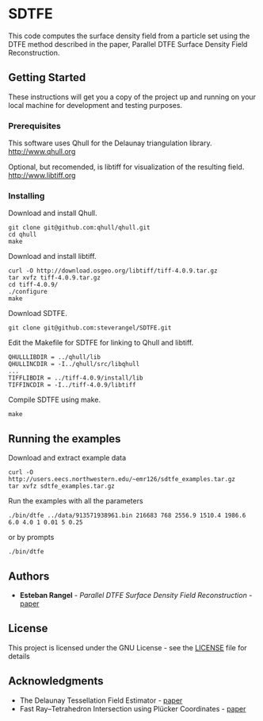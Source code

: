 # SDTFE
This code computes the surface density field from a particle set using the DTFE method described in the paper, Parallel DTFE Surface Density Field Reconstruction.  

## Getting Started

These instructions will get you a copy of the project up and running on your local machine for development and testing purposes.

### Prerequisites

This software uses Qhull for the Delaunay triangulation library. http://www.qhull.org

Optional, but recomended, is libtiff for visualization of the resulting field. http://www.libtiff.org

### Installing

Download and install Qhull.

```
git clone git@github.com:qhull/qhull.git
cd qhull
make
```

Download and install libtiff.

```
curl -O http://download.osgeo.org/libtiff/tiff-4.0.9.tar.gz
tar xvfz tiff-4.0.9.tar.gz
cd tiff-4.0.9/
./configure
make
```

Download SDTFE.

```
git clone git@github.com:steverangel/SDTFE.git
```

Edit the Makefile for SDTFE for linking to Qhull and libtiff.

```
QHULLLIBDIR = ../qhull/lib 
QHULLINCDIR = -I../qhull/src/libqhull
...
TIFFLIBDIR = ../tiff-4.0.9/install/lib
TIFFINCDIR = -I../tiff-4.0.9/libtiff
```

Compile SDTFE using make.

```
make
```

## Running the examples

Download and extract example data

```
curl -O http://users.eecs.northwestern.edu/~emr126/sdtfe_examples.tar.gz
tar xvfz sdtfe_examples.tar.gz
```

Run the examples with all the parameters

```
./bin/dtfe ../data/913571938961.bin 216683 768 2556.9 1510.4 1986.6 6.0 4.0 1 0.01 5 0.25
```

or by prompts

```
./bin/dtfe
```

## Authors

* **Esteban Rangel** - *Parallel DTFE Surface Density Field Reconstruction* - [paper](http://ieeexplore.ieee.org/document/7776476/)

## License

This project is licensed under the GNU License - see the [LICENSE](LICENSE) file for details

## Acknowledgments

* The Delaunay Tessellation Field Estimator - [paper](https://arxiv.org/pdf/astro-ph/0011007.pdf)
* Fast Ray–Tetrahedron Intersection using Plücker Coordinates - [paper](http://citeseerx.ist.psu.edu/viewdoc/download?doi=10.1.1.565.3129&rep=rep1&type=pdf)
